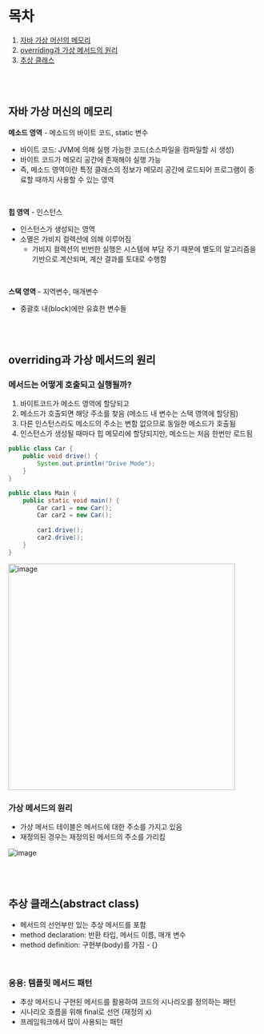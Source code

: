 # 목차

1. [자바 가상 머신의 메모리](#자바-가상-머신의-메모리)
2. [overriding과 가상 메서드의 원리](#overriding과-가상-메서드의-원리)
3. [추상 클래스](#추상-클래스(abstract-class))

<br>
<br>

## 자바 가상 머신의 메모리

**메소드 영역** -  메소드의 바이트 코드, static 변수 <br>
- 바이트 코드: JVM에 의해 실행 가능한 코드(소스파일을 컴파일할 시 생성)
- 바이트 코드가 메모리 공간에 존재해야 실행 가능
- 즉, 메소드 영역이란 특정 클래스의 정보가 메모리 공간에 로드되어 프로그램이 종료할 때까지 사용할 수 있는 영역

<br>

**힙 영역** - 인스턴스 <br>
- 인스턴스가 생성되는 영역
- 소멸은 가비지 컬렉션에 의해 이루어짐
    - 가비지 컬렉션의 빈번한 실행은 시스템에 부담 주기 때문에 별도의 알고리즘을 기반으로 계산되며, 계산 결과를 토대로 수행함

<br>

**스택 영역** - 지역변수, 매개변수 <br>
- 중괄호 내(block)에만 유효한 변수들

<br>
<br>

## overriding과 가상 메서드의 원리

### 메서드는 어떻게 호출되고 실행될까?

1. 바이트코드가 메소드 영역에 할당되고
2. 메소드가 호출되면 해당 주소를 찾음 (메소드 내 변수는 스택 영역에 할당됨)
3. 다른 인스턴스라도 메소드의 주소는 변함 없으므로 동일한 메소드가 호출됨
4. 인스턴스가 생성될 때마다 힙 메모리에 할당되지만, 메소드는 처음 한번만 로드됨


```java
public class Car {
	public void drive() {
		System.out.println("Drive Mode");
	}
}

public class Main {
	public static void main() {
		Car car1 = new Car();
		Car car2 = new Car();
		
		car1.drive();
		car2.drive();
	}
}
```

<img width="453" alt="image" src="https://user-images.githubusercontent.com/56334513/162231915-695098b6-689d-4def-98b0-aa7bd414ab45.png">

<br>

### 가상 메서드의 원리

- 가상 메서드 테이블은 메서드에 대한 주소를 가지고 있음
- 재정의된 경우는 재정의된 메서드의 주소를 가리킴

![image](https://user-images.githubusercontent.com/56334513/162229790-6d2d23b3-8822-4b82-9d99-90e40ec42aa1.png)


<br>
<br>

## 추상 클래스(abstract class)

- 메서드의 선언부만 있는 추상 메서드를 포함
- method declaration: 반환 타입, 메서드 이름, 매개 변수
- method definition: 구현부(body)를 가짐 - {}

<br>

### 응용: 템플릿 메서드 패턴

- 추상 메서드나 구현된 메서드를 활용하여 코드의 시나리오를 정의하는 패턴
- 시나리오 흐름을 위해 final로 선언 (재정의 x)
- 프레임워크에서 많이 사용되는 패턴

